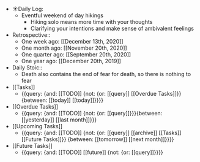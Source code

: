 - ☀️Daily Log:
    - Eventful weekend of day hikings
        - Hiking solo means more time with your thoughts
        - Clarifying your intentions and make sense of ambivalent feelings
- Retrospective::
    - One week ago: [[December 13th, 2020]]
    - One month ago: [[November 20th, 2020]]
    - One quarter ago: [[September 20th, 2020]]
    - One year ago: [[December 20th, 2019]]
- Daily Stoic::
    - Death also contains the end of fear for death, so there is nothing to fear
- [[Tasks]]
    - {{query: {and: [[TODO]] {not: {or: [[query]] [[Overdue Tasks]]}} {between: [[today]] [[today]]}}}}
- [[Overdue Tasks]]
    - {{query: {and: [[TODO]] {not: {or: [[query]]}}}{between: [[yesterday]] [[last month]]}}}
- [[Upcoming Tasks]]
    - {{query: {and: [[TODO]] {not: {or: [[query]] [[archive]] [[Tasks]] [[Future Tasks]]}} {between: [[tomorrow]] [[next month]]}}}}
- [[Future Tasks]]
    - {{query: {and: [[TODO]] [[future]] {not: {or: [[query]]}}}}
